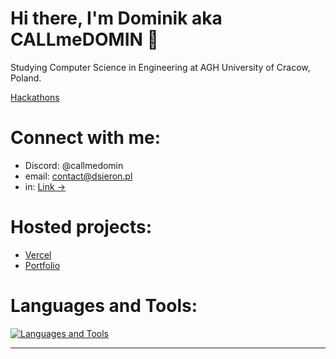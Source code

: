 # Hi there, I'm Dominik aka CALLmeDOMIN 👋
  Studying Computer Science in Engineering at AGH University of Cracow, Poland.
  
[Hackathons](https://github.com/stars/CALLmeDOMIN/lists/hackathons)

# Connect with me:

- Discord: @callmedomin
- email: [contact@dsieron.pl](mailto:contact@dsieron.pl)
- in: [Link &rarr;](https://linkedin.com/in/dominiksieron/)

# Hosted projects:

- [Vercel](https://vercel.com/callmedomin)
- [Portfolio](https://dsieron.pl/)

# Languages and Tools:

[![Languages and Tools](https://skillicons.dev/icons?i=vscode,html,css,js,ts,react,nextjs,tailwind,sass,rust,py,cpp,c,github,git)](https://skillicons.dev)


---
